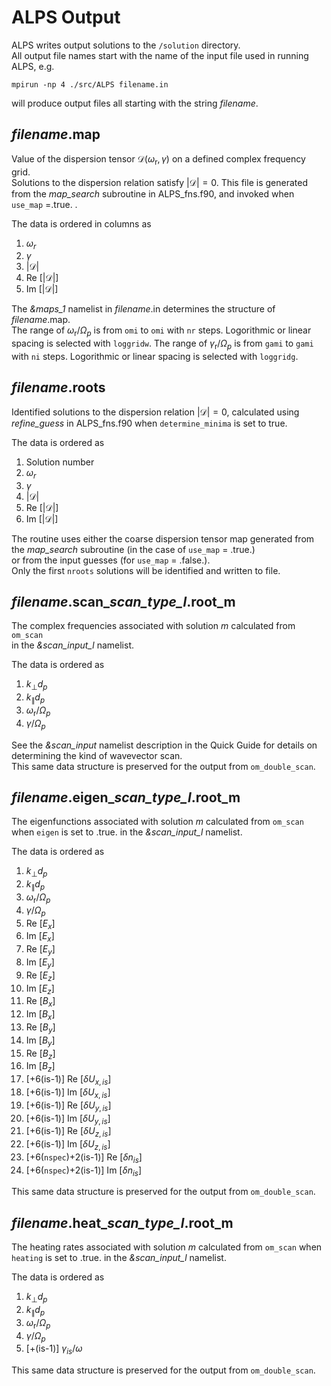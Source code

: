 # ALPS Output

ALPS writes output solutions to the `/solution` directory.  
All output file names start with the name of the input file used in running ALPS, e.g. 
```
mpirun -np 4 ./src/ALPS filename.in
```
will produce output files all starting with the string *filename*.

## *filename*.map

Value of the dispersion tensor $\mathcal{D}(\omega_{\textrm{r}},\gamma)$ on a defined complex frequency grid.  
Solutions to the dispersion relation satisfy $|\mathcal{D}|  =0$.
This file is generated from the *map_search* subroutine in ALPS_fns.f90, and invoked when `use_map` =.true. .  

The data is ordered in columns as  
1. $\omega_r$  
2. $\gamma$   
3. $|\mathcal{D}|$  
4. Re $[|\mathcal{D}|]$  
5. Im $[|\mathcal{D}|]$  

The *&maps_1* namelist in *filename*.in determines the structure of *filename*.map.  
The range of $\omega_{\textrm{r}}/\Omega_p$ is from `omi` to `omi` with `nr` steps. Logorithmic or linear spacing is selected with `loggridw`.
The range of $\gamma_{\textrm{r}}/\Omega_p$ is from `gami` to `gami` with `ni` steps. Logorithmic or linear spacing is selected with `loggridg`.

## *filename*.roots

Identified solutions to the dispersion relation $|\mathcal{D}|  =0$, calculated using *refine_guess* in ALPS_fns.f90 when `determine_minima` is set to true.  

The data is ordered as  
1. Solution number
2. $\omega_r$  
3. $\gamma$   
4. $|\mathcal{D}|$  
5. Re $[|\mathcal{D}|]$  
6. Im $[|\mathcal{D}|]$  

The routine uses  either the coarse dispersion tensor map generated from the *map_search* subroutine (in the case of `use_map` = .true.)  
or from the input guesses (for `use_map` = .false.).  
Only the first `nroots` solutions will be identified and written to file.

## *filename*.scan_*scan_type_l*.root_m

The complex frequencies associated with solution *m* calculated from `om_scan`  
in the *&scan_input_l* namelist.

The data is ordered as  
1. $k_\perp d_p$
2. $k_\parallel d_p$  
3. $\omega_{\textrm{r}}/\Omega_p$   
4. $\gamma/\Omega_p$   

See the *&scan_input* namelist description in the Quick Guide for details on determining the kind of wavevector scan.  
This same data structure is preserved for the output from `om_double_scan`.

## *filename*.eigen_*scan_type_l*.root_m

The eigenfunctions associated with solution *m* calculated from `om_scan` when `eigen` is set to .true.
in the *&scan_input_l* namelist.

The data is ordered as  
1. $k_\perp d_p$
2. $k_\parallel d_p$  
3. $\omega_{\textrm{r}}/\Omega_p$   
4. $\gamma/\Omega_p$   
5. Re $[E_x]$ 
6. Im $[E_x]$ 
7. Re $[E_y]$ 
8. Im $[E_y]$ 
9. Re $[E_z]$ 
10. Im $[E_z]$ 
11. Re $[B_x]$ 
12. Im $[B_x]$ 
13. Re $[B_y]$ 
14. Im $[B_y]$ 
15. Re $[B_z]$ 
16. Im $[B_z]$  
17. [+6(is-1)] Re $[\delta U_{x,is}]$   
18. [+6(is-1)] Im $[\delta U_{x,is}]$   
19. [+6(is-1)] Re $[\delta U_{y,is}]$   
20. [+6(is-1)] Im $[\delta U_{y,is}]$   
21. [+6(is-1)] Re $[\delta U_{z,is}]$   
22. [+6(is-1)] Im $[\delta U_{z,is}]$   
17. [+6(`nspec`)+2(is-1)] Re $[\delta n_{is}]$   
18. [+6(`nspec`)+2(is-1)] Im $[\delta n_{is}]$ 

This same data structure is preserved for the output from `om_double_scan`.

## *filename*.heat_*scan_type_l*.root_m

The heating rates associated with solution *m* calculated from `om_scan` when `heating` is set to .true.
in the *&scan_input_l* namelist.

The data is ordered as  
1. $k_\perp d_p$
2. $k_\parallel d_p$  
3. $\omega_{\textrm{r}}/\Omega_p$   
4. $\gamma/\Omega_p$   
5. [+(is-1)] $\gamma_{is}/\omega$

This same data structure is preserved for the output from `om_double_scan`.
